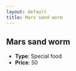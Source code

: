 ```yaml
---
layout: default
title: Mars sand worm
---
```


## Mars sand worm
* **Type**: Special food
* **Price**: 50
